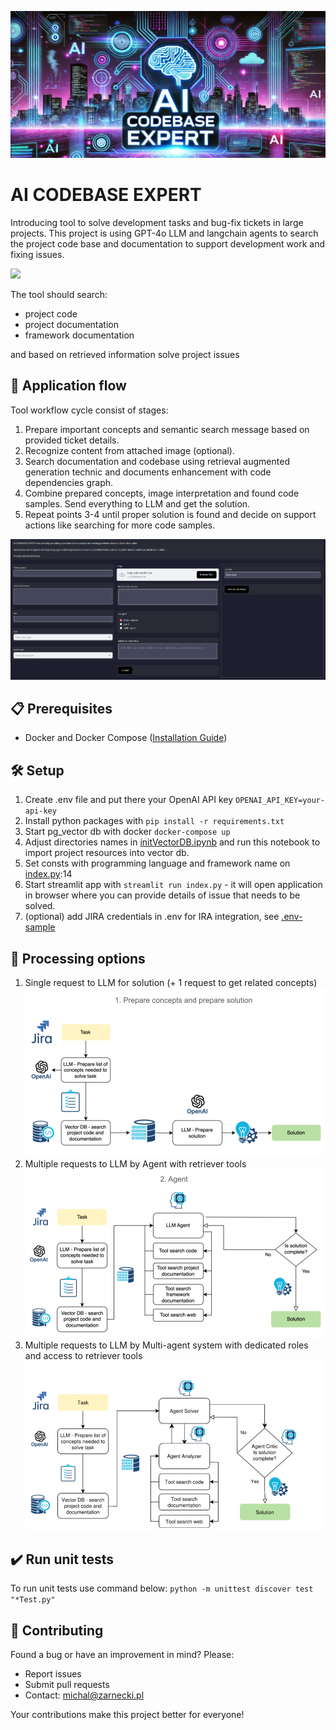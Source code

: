 ![bancer_top.webp](img/banner_top.webp)
# AI CODEBASE EXPERT

Introducing tool to solve development tasks and bug-fix tickets in large projects.
This project is using GPT-4o LLM and langchain agents to search the project code base and documentation to support development work and fixing issues.

<img src="img/codebase_expert.gif" />

The tool should search:
- project code
- project documentation 
- framework documentation

and based on retrieved information solve project issues

## 📱 Application flow
Tool workflow cycle consist of stages:
1. Prepare important concepts and semantic search message based on provided ticket details.
2. Recognize content from attached image (optional).
3. Search documentation and codebase using retrieval augmented generation technic and documents enhancement with code dependencies graph.
4. Combine prepared concepts, image interpretation and found code samples. Send everything to LLM and get the solution.
5. Repeat points 3-4 until proper solution is found and decide on support actions like searching for more code samples.

![application_layout.png](img/application_layout.png)

## 📋 Prerequisites

- Docker and Docker Compose ([Installation Guide](https://docs.docker.com/compose/install/))

## 🛠️ Setup
1. Create .env file and put there your OpenAI API key `OPENAI_API_KEY=your-api-key` 
2. Install python packages with `pip install -r requirements.txt`
3. Start pg_vector db with docker `docker-compose up`
4. Adjust directories names in [initVectorDB.ipynb](notebook/initVectorDB.ipynb) and run this notebook to import project resources into vector db.
5. Set consts with programming language and framework name on [index.py](index.py):14 
6. Start streamlit app with `streamlit run index.py` - it will open application in browser where you can provide details of issue that needs to be solved.
7. (optional) add JIRA credentials in .env for IRA integration, see [.env-sample](.env-sample)

## 🤖 Processing options
1. Single request to LLM for solution (+ 1 request to get related concepts)
![architecture1.png](img/architecture1.png)
2. Multiple requests to LLM by Agent with retriever tools
![architecture2.png](img/architecture2.png)
3. Multiple requests to LLM by Multi-agent system with dedicated roles and access to retriever tools
![architecture3.png](img/architecture3.png)

## ✔️ Run unit tests
To run unit tests use command below:
`python -m unittest discover test "*Test.py"`

## 👥 Contributing

Found a bug or have an improvement in mind? Please:
- Report issues
- Submit pull requests
- Contact: michal@zarnecki.pl

Your contributions make this project better for everyone!

